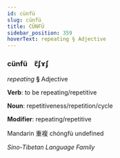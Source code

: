 ```yaml
---
id: cünfü
slug: cünfü
title: CÜNFÜ
sidebar_position: 359
hoverText: repeating § Adjective
---
```


### cünfü&emsp;<span kind="abugida">ꞇ̃ʄɤʄ</span>

*repeating* **§** Adjective

**Verb**: to be repeating/repetitive

**Noun**: repetitiveness/repetition/cycle

**Modifier**: repeating/repetitive

Mandarin 重複 chóngfù undefined

*Sino-Tibetan Language Family*